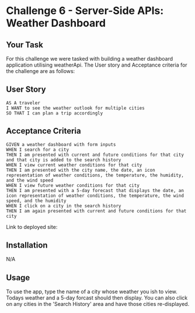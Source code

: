 # Challenge 6 - Server-Side APIs: Weather Dashboard

## Your Task

For this challenge we were tasked with building a weather dashboard application utilising weatherApi.
The User story and Acceptance criteria for the challenge are as follows:

## User Story

```
AS A traveler
I WANT to see the weather outlook for multiple cities
SO THAT I can plan a trip accordingly
```

## Acceptance Criteria

```
GIVEN a weather dashboard with form inputs
WHEN I search for a city
THEN I am presented with current and future conditions for that city and that city is added to the search history
WHEN I view current weather conditions for that city
THEN I am presented with the city name, the date, an icon representation of weather conditions, the temperature, the humidity, and the wind speed
WHEN I view future weather conditions for that city
THEN I am presented with a 5-day forecast that displays the date, an icon representation of weather conditions, the temperature, the wind speed, and the humidity
WHEN I click on a city in the search history
THEN I am again presented with current and future conditions for that city
```

Link to deployed site:



## Installation

N/A

## Usage

To use the app, type the name of a city whose weather you ish to view. Todays weather and a 5-day forcast should then display. 
You can also click on any cities in the 'Search History' area and have those cities re-displayed.
